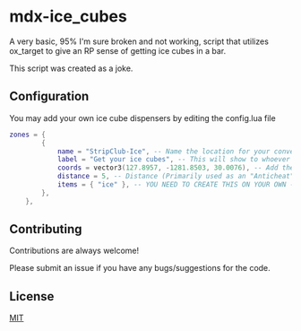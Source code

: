 
# mdx-ice_cubes

A very basic, 95% I'm sure broken and not working, script that utilizes ox_target to give an RP sense of getting ice cubes in a bar.

This script was created as a joke.


## Configuration

You may add your own ice cube dispensers by editing the config.lua file
```lua
zones = {
        {
            name = "StripClub-Ice", -- Name the location for your convenience
            label = "Get your ice cubes", -- This will show to whoever is trying to get the icecubes
            coords = vector3(127.8957, -1281.8503, 30.0076), -- Add the coordinates in vec3
            distance = 5, -- Distance (Primarily used as an "Anticheat" kind of thing)
            items = { "ice" }, -- YOU NEED TO CREATE THIS ON YOUR OWN -- Self-Explanitory: Should probably be ice
        },
    },
```


## Contributing

Contributions are always welcome!

Please submit an issue if you have any bugs/suggestions for the code.


## License

[MIT](https://choosealicense.com/licenses/mit/)

